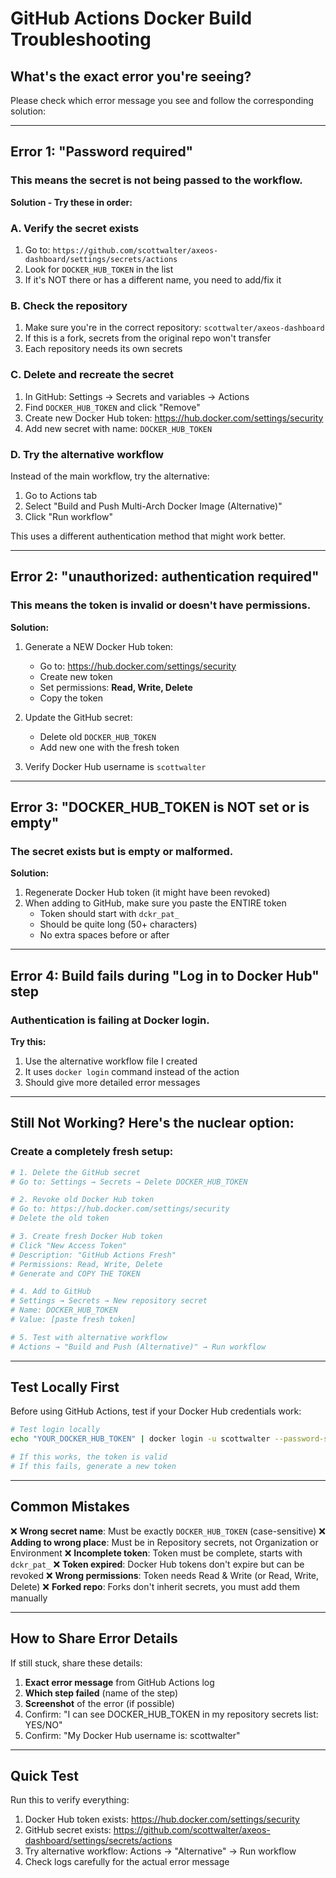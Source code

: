 # GitHub Actions Docker Build Troubleshooting

## What's the exact error you're seeing?

Please check which error message you see and follow the corresponding solution:

---

## Error 1: "Password required"

### This means the secret is not being passed to the workflow.

**Solution - Try these in order:**

### A. Verify the secret exists

1. Go to: `https://github.com/scottwalter/axeos-dashboard/settings/secrets/actions`
2. Look for `DOCKER_HUB_TOKEN` in the list
3. If it's NOT there or has a different name, you need to add/fix it

### B. Check the repository

1. Make sure you're in the correct repository: `scottwalter/axeos-dashboard`
2. If this is a fork, secrets from the original repo won't transfer
3. Each repository needs its own secrets

### C. Delete and recreate the secret

1. In GitHub: Settings → Secrets and variables → Actions
2. Find `DOCKER_HUB_TOKEN` and click "Remove"
3. Create new Docker Hub token: https://hub.docker.com/settings/security
4. Add new secret with name: `DOCKER_HUB_TOKEN`

### D. Try the alternative workflow

Instead of the main workflow, try the alternative:

1. Go to Actions tab
2. Select "Build and Push Multi-Arch Docker Image (Alternative)"
3. Click "Run workflow"

This uses a different authentication method that might work better.

---

## Error 2: "unauthorized: authentication required"

### This means the token is invalid or doesn't have permissions.

**Solution:**

1. Generate a NEW Docker Hub token:
   - Go to: https://hub.docker.com/settings/security
   - Create new token
   - Set permissions: **Read, Write, Delete**
   - Copy the token

2. Update the GitHub secret:
   - Delete old `DOCKER_HUB_TOKEN`
   - Add new one with the fresh token

3. Verify Docker Hub username is `scottwalter`

---

## Error 3: "DOCKER_HUB_TOKEN is NOT set or is empty"

### The secret exists but is empty or malformed.

**Solution:**

1. Regenerate Docker Hub token (it might have been revoked)
2. When adding to GitHub, make sure you paste the ENTIRE token
   - Token should start with `dckr_pat_`
   - Should be quite long (50+ characters)
   - No extra spaces before or after

---

## Error 4: Build fails during "Log in to Docker Hub" step

### Authentication is failing at Docker login.

**Try this:**

1. Use the alternative workflow file I created
2. It uses `docker login` command instead of the action
3. Should give more detailed error messages

---

## Still Not Working? Here's the nuclear option:

### Create a completely fresh setup:

```bash
# 1. Delete the GitHub secret
# Go to: Settings → Secrets → Delete DOCKER_HUB_TOKEN

# 2. Revoke old Docker Hub token
# Go to: https://hub.docker.com/settings/security
# Delete the old token

# 3. Create fresh Docker Hub token
# Click "New Access Token"
# Description: "GitHub Actions Fresh"
# Permissions: Read, Write, Delete
# Generate and COPY THE TOKEN

# 4. Add to GitHub
# Settings → Secrets → New repository secret
# Name: DOCKER_HUB_TOKEN
# Value: [paste fresh token]

# 5. Test with alternative workflow
# Actions → "Build and Push (Alternative)" → Run workflow
```

---

## Test Locally First

Before using GitHub Actions, test if your Docker Hub credentials work:

```bash
# Test login locally
echo "YOUR_DOCKER_HUB_TOKEN" | docker login -u scottwalter --password-stdin

# If this works, the token is valid
# If this fails, generate a new token
```

---

## Common Mistakes

❌ **Wrong secret name**: Must be exactly `DOCKER_HUB_TOKEN` (case-sensitive)
❌ **Adding to wrong place**: Must be in Repository secrets, not Organization or Environment
❌ **Incomplete token**: Token must be complete, starts with `dckr_pat_`
❌ **Token expired**: Docker Hub tokens don't expire but can be revoked
❌ **Wrong permissions**: Token needs Read & Write (or Read, Write, Delete)
❌ **Forked repo**: Forks don't inherit secrets, you must add them manually

---

## How to Share Error Details

If still stuck, share these details:

1. **Exact error message** from GitHub Actions log
2. **Which step failed** (name of the step)
3. **Screenshot** of the error (if possible)
4. Confirm: "I can see DOCKER_HUB_TOKEN in my repository secrets list: YES/NO"
5. Confirm: "My Docker Hub username is: scottwalter"

---

## Quick Test

Run this to verify everything:

1. Docker Hub token exists: https://hub.docker.com/settings/security
2. GitHub secret exists: https://github.com/scottwalter/axeos-dashboard/settings/secrets/actions
3. Try alternative workflow: Actions → "Alternative" → Run workflow
4. Check logs carefully for the actual error message
